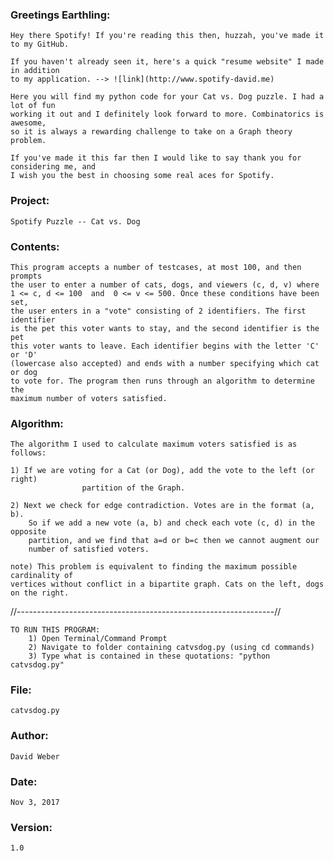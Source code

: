 ### Greetings Earthling:
	Hey there Spotify! If you're reading this then, huzzah, you've made it to my GitHub.
	
	If you haven't already seen it, here's a quick "resume website" I made in addition
	to my application. --> ![link](http://www.spotify-david.me)
	
	Here you will find my python code for your Cat vs. Dog puzzle. I had a lot of fun 
	working it out and I definitely look forward to more. Combinatorics is awesome,
	so it is always a rewarding challenge to take on a Graph theory problem. 
	
	If you've made it this far then I would like to say thank you for considering me, and
	I wish you the best in choosing some real aces for Spotify. 
	
### Project:	
	Spotify Puzzle -- Cat vs. Dog

### Contents:   
	This program accepts a number of testcases, at most 100, and then prompts
	the user to enter a number of cats, dogs, and viewers (c, d, v) where 
	1 <= c, d <= 100  and  0 <= v <= 500. Once these conditions have been set,
	the user enters in a "vote" consisting of 2 identifiers. The first identifier
	is the pet this voter wants to stay, and the second identifier is the pet
	this voter wants to leave. Each identifier begins with the letter 'C' or 'D' 
	(lowercase also accepted) and ends with a number specifying which cat or dog 
	to vote for. The program then runs through an algorithm to determine the
	maximum number of voters satisfied.

### Algorithm:	
	The algorithm I used to calculate maximum voters satisfied is as follows:

	1) If we are voting for a Cat (or Dog), add the vote to the left (or right) 
					partition of the Graph.

	2) Next we check for edge contradiction. Votes are in the format (a, b). 
		So if we add a new vote (a, b) and check each vote (c, d) in the opposite
		partition, and we find that a=d or b=c then we cannot augment our
		number of satisfied voters.

	note) This problem is equivalent to finding the maximum possible cardinality of 
	vertices without conflict in a bipartite graph. Cats on the left, dogs on the right.


//----------------------------------------------------------------//

	TO RUN THIS PROGRAM:
		1) Open Terminal/Command Prompt
		2) Navigate to folder containing catvsdog.py (using cd commands)
		3) Type what is contained in these quotations: "python catvsdog.py"
		
### File:       
	catvsdog.py
### Author:     
	David Weber
### Date:       
	Nov 3, 2017
### Version:    
	1.0


 


